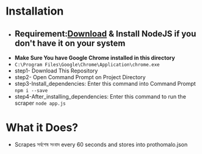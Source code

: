 # Installation 
  - ## **Requirement:**[Download](https://nodejs.org/en/download/) & Install NodeJS if you don't have it on your system
  -  **Make Sure You have Google Chrome installed in this directory**
  - `C:\Program Files\Google\Chrome\Application\chrome.exe`
  - step1- Download This Repository
  - step2- Open Command Prompt on Project Directory
  - step3-Install_dependencies: Enter this command into Command Prompt `npm i --save`
  - step4-After_installing_dependencies: Enter this command to run the scraper `node app.js`

# What it Does?

- Scrapes সর্বশেষ সংবাদ every 60 seconds and stores into prothomalo.json
